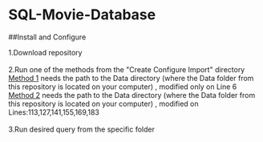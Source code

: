 # SQL-Movie-Database

##Install and Configure

1.Download repository
<br>
<br>
2.Run one of the methods from the "Create Configure Import" directory
<br>
[Method 1](https://github.com/robertstandev/SQL-Movie-Database/blob/main/Create%20Configure%20Import/Method%201.sql) needs the path to the Data directory (where the Data folder from this repository is located on your computer) , modified only on Line 6
<br>
[Method 2](https://github.com/robertstandev/SQL-Movie-Database/blob/main/Create%20Configure%20Import/Method%202.sql) needs the path to the Data directory (where the Data folder from this repository is located on your computer) , modified on Lines:113,127,141,155,169,183
<br>
<br>
3.Run desired query from the specific folder
